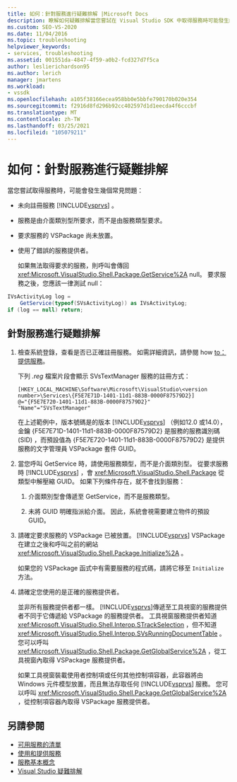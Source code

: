 ```yaml
---
title: 如何：針對服務進行疑難排解 |Microsoft Docs
description: 瞭解如何疑難排解當您嘗試在 Visual Studio SDK 中取得服務時可能發生的幾個常見問題。
ms.custom: SEO-VS-2020
ms.date: 11/04/2016
ms.topic: troubleshooting
helpviewer_keywords:
- services, troubleshooting
ms.assetid: 001551da-4847-4f59-a0b2-fcd327d7f5ca
author: leslierichardson95
ms.author: lerich
manager: jmartens
ms.workload:
- vssdk
ms.openlocfilehash: a105f38166ecea958bb0e5bbfe790170b020e354
ms.sourcegitcommit: f2916d8fd296b92cc402597d1d1eecda4f6cccbf
ms.translationtype: MT
ms.contentlocale: zh-TW
ms.lasthandoff: 03/25/2021
ms.locfileid: "105079211"
---
```

# <a name="how-to-troubleshoot-services"></a>如何：針對服務進行疑難排解
當您嘗試取得服務時，可能會發生幾個常見問題：

- 未向註冊服務 [!INCLUDE[vsprvs](../code-quality/includes/vsprvs_md.md)] 。

- 服務是由介面類別型所要求，而不是由服務類型要求。

- 要求服務的 VSPackage 尚未放置。

- 使用了錯誤的服務提供者。

  如果無法取得要求的服務，則呼叫會傳回 <xref:Microsoft.VisualStudio.Shell.Package.GetService%2A> null。 要求服務之後，您應該一律測試 null：

```csharp
IVsActivityLog log =
    GetService(typeof(SVsActivityLog)) as IVsActivityLog;
if (log == null) return;
```

## <a name="to-troubleshoot-a-service"></a>針對服務進行疑難排解

1. 檢查系統登錄，查看是否已正確註冊服務。 如需詳細資訊，請參閱 how [to：提供服務](../extensibility/how-to-provide-a-service.md)。

    下列 *.reg* 檔案片段會顯示 SVsTextManager 服務的註冊方式：

   ```
   [HKEY_LOCAL_MACHINE\Software\Microsoft\VisualStudio\<version number>\Services\{F5E7E71D-1401-11d1-883B-0000F87579D2}]
   @="{F5E7E720-1401-11d1-883B-0000F87579D2}"
   "Name"="SVsTextManager"
   ```

    在上述範例中，版本號碼是的版本 [!INCLUDE[vsprvs](../code-quality/includes/vsprvs_md.md)] （例如12.0 或14.0），金鑰 {F5E7E71D-1401-11d1-883B-0000F87579D2} 是服務的服務識別碼 (SID) ，而預設值為 {F5E7E720-1401-11d1-883B-0000F87579D2} 是提供服務的文字管理員 VSPackage 套件 GUID。

2. 當您呼叫 GetService 時，請使用服務類型，而不是介面類別型。 從要求服務時 [!INCLUDE[vsprvs](../code-quality/includes/vsprvs_md.md)] ，會 <xref:Microsoft.VisualStudio.Shell.Package> 從類型中解壓縮 GUID。 如果下列條件存在，就不會找到服務：

   1. 介面類別型會傳遞至 GetService，而不是服務類型。

   2. 未將 GUID 明確指派給介面。 因此，系統會視需要建立物件的預設 GUID。

3. 請確定要求服務的 VSPackage 已被放置。 [!INCLUDE[vsprvs](../code-quality/includes/vsprvs_md.md)] VSPackage 在建立之後和呼叫之前的網站 <xref:Microsoft.VisualStudio.Shell.Package.Initialize%2A> 。

    如果您的 VSPackage 函式中有需要服務的程式碼，請將它移至 `Initialize` 方法。

4. 請確定您使用的是正確的服務提供者。

    並非所有服務提供者都一樣。 [!INCLUDE[vsprvs](../code-quality/includes/vsprvs_md.md)]傳遞至工具視窗的服務提供者不同于它傳遞給 VSPackage 的服務提供者。 工具視窗服務提供者知道 <xref:Microsoft.VisualStudio.Shell.Interop.STrackSelection> ，但不知道 <xref:Microsoft.VisualStudio.Shell.Interop.SVsRunningDocumentTable> 。 您可以呼叫 <xref:Microsoft.VisualStudio.Shell.Package.GetGlobalService%2A> ，從工具視窗內取得 VSPackage 服務提供者。

    如果工具視窗裝載使用者控制項或任何其他控制項容器，此容器將由 Windows 元件模型放置，而且無法存取任何 [!INCLUDE[vsprvs](../code-quality/includes/vsprvs_md.md)] 服務。 您可以呼叫 <xref:Microsoft.VisualStudio.Shell.Package.GetGlobalService%2A> ，從控制項容器內取得 VSPackage 服務提供者。

## <a name="see-also"></a>另請參閱
- [可用服務的清單](../extensibility/internals/list-of-available-services.md)
- [使用和提供服務](../extensibility/using-and-providing-services.md)
- [服務基本概念](../extensibility/internals/service-essentials.md)
- [Visual Studio 疑難排解](/troubleshoot/visualstudio/welcome-visual-studio/)